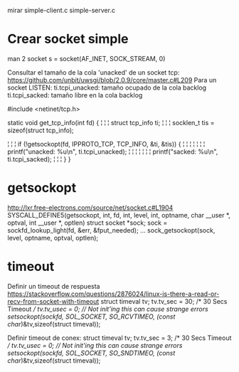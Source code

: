mirar simple-client.c
simple-server.c

# Crear socket simple
man 2 socket
s = socket(AF_INET, SOCK_STREAM, 0)


Consultar el tamaño de la cola 'unacked' de un socket tcp: https://github.com/unbit/uwsgi/blob/2.0.9/core/master.c#L209
Para un socket LISTEN:
  ti.tcpi_unacked: tamaño ocupado de la cola backlog
  ti.tcpi_sacked: tamaño libre en la cola backlog

#include <netinet/tcp.h>

static void get_tcp_info(int fd) {
  ¦ ¦ ¦ struct tcp_info ti;
  ¦ ¦ ¦ socklen_t tis = sizeof(struct tcp_info);

  ¦ ¦ ¦ if (!getsockopt(fd, IPPROTO_TCP, TCP_INFO, &ti, &tis)) {
  ¦ ¦ ¦ ¦ ¦ ¦ ¦ printf("unacked: %u\n", ti.tcpi_unacked);
  ¦ ¦ ¦ ¦ ¦ ¦ ¦ printf("sacked: %u\n", ti.tcpi_sacked);
  ¦ ¦ ¦ }
}



# getsockopt
http://lxr.free-electrons.com/source/net/socket.c#L1904
SYSCALL_DEFINE5(getsockopt, int, fd, int, level, int, optname, char __user *, optval, int __user *, optlen)
struct socket *sock;
sock = sockfd_lookup_light(fd, &err, &fput_needed);
...
sock_getsockopt(sock, level, optname, optval, optlen);




# timeout

Definir un timeout de respuesta
https://stackoverflow.com/questions/2876024/linux-is-there-a-read-or-recv-from-socket-with-timeout
struct timeval tv;
tv.tv_sec = 30;  /* 30 Secs Timeout */
tv.tv_usec = 0;  // Not init'ing this can cause strange errors
setsockopt(sockfd, SOL_SOCKET, SO_RCVTIMEO, (const char*)&tv,sizeof(struct timeval));

Definir timeout de conex:
struct timeval tv;
tv.tv_sec = 3;  /* 30 Secs Timeout */
tv.tv_usec = 0;  // Not init'ing this can cause strange errors
setsockopt(sockfd, SOL_SOCKET, SO_SNDTIMEO, (const char*)&tv,sizeof(struct timeval));
